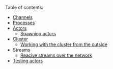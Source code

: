 Table of contents:

- [Channels](./channels.md)
- [Processes](./processes.md)
- [Actors](./actors.md)
    - [Spawning actors](./spawning-actors.md)
- [Cluster](./cluster.md)
    - [Working with the cluster from the outside](./cluster-service-description.md)
- Streams
    - [Reacive streams over the network](./reactive-streams-over-network.md)
- [Testing actors](./testing.md)